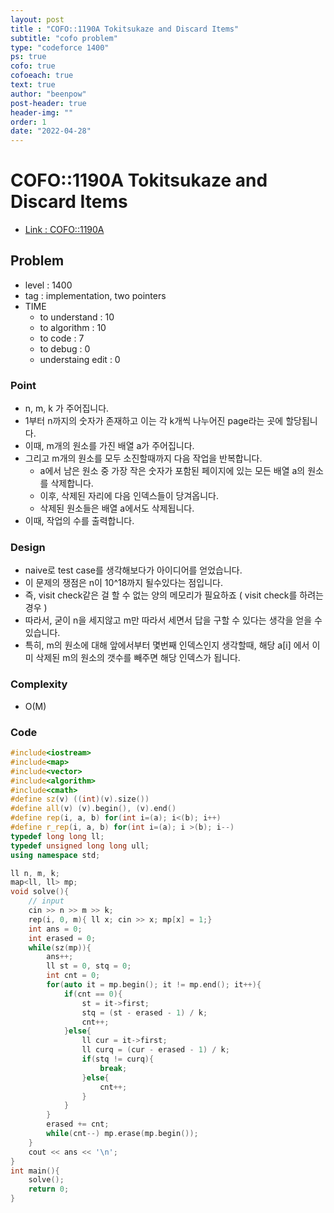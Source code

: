 ```yaml
---
layout: post
title : "COFO::1190A Tokitsukaze and Discard Items"
subtitle: "cofo problem"
type: "codeforce 1400"
ps: true
cofo: true
cofoeach: true
text: true
author: "beenpow"
post-header: true
header-img: ""
order: 1
date: "2022-04-28"
---
```

# COFO::1190A Tokitsukaze and Discard Items
- [Link : COFO::1190A](https://codeforces.com/problemset/problem/1190/A)


## Problem 

- level : 1400
- tag : implementation, two pointers
- TIME
  - to understand    : 10
  - to algorithm     : 10
  - to code          : 7
  - to debug         : 0
  - understaing edit : 0

### Point
- n, m, k 가 주어집니다.
- 1부터 n까지의 숫자가 존재하고 이는 각 k개씩 나누어진 page라는 곳에 할당됩니다.
- 이때, m개의 원소를 가진 배열 a가 주어집니다.
- 그리고 m개의 원소를 모두 소진할때까지 다음 작업을 반복합니다.
  - a에서 남은 원소 중 가장 작은 숫자가 포함된 페이지에 있는 모든 배열 a의 원소를 삭제합니다.
  - 이후, 삭제된 자리에 다음 인덱스들이 당겨옵니다.
  - 삭제된 원소들은 배열 a에서도 삭제됩니다.
- 이때, 작업의 수를 출력합니다.

### Design
- naive로 test case를 생각해보다가 아이디어를 얻었습니다.
- 이 문제의 쟁점은 n이 10^18까지 될수있다는 점입니다.
- 즉, visit check같은 걸 할 수 없는 양의 메모리가 필요하죠 ( visit check를 하려는 경우 )
- 따라서, 굳이 n을 세지않고 m만 따라서 세면서 답을 구할 수 있다는 생각을 얻을 수 있습니다.
- 특히, m의 원소에 대해 앞에서부터 몇번째 인덱스인지 생각할때, 해당 a[i] 에서 이미 삭제된 m의 원소의 갯수를 빼주면 해당 인덱스가 됩니다.

### Complexity
- O(M)

### Code

```cpp
#include<iostream>
#include<map>
#include<vector>
#include<algorithm>
#include<cmath>
#define sz(v) ((int)(v).size())
#define all(v) (v).begin(), (v).end()
#define rep(i, a, b) for(int i=(a); i<(b); i++)
#define r_rep(i, a, b) for(int i=(a); i >(b); i--)
typedef long long ll;
typedef unsigned long long ull;
using namespace std;

ll n, m, k;
map<ll, ll> mp;
void solve(){
    // input
    cin >> n >> m >> k;
    rep(i, 0, m){ ll x; cin >> x; mp[x] = 1;}
    int ans = 0;
    int erased = 0;
    while(sz(mp)){
        ans++;
        ll st = 0, stq = 0;
        int cnt = 0;
        for(auto it = mp.begin(); it != mp.end(); it++){
            if(cnt == 0){
                st = it->first;
                stq = (st - erased - 1) / k;
                cnt++;
            }else{
                ll cur = it->first;
                ll curq = (cur - erased - 1) / k;
                if(stq != curq){
                    break;
                }else{
                    cnt++;
                }
            }
        }
        erased += cnt;
        while(cnt--) mp.erase(mp.begin());
    }
    cout << ans << '\n';
}
int main(){
    solve();
    return 0;
}
```
